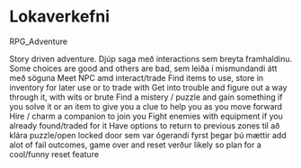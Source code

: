 # Lokaverkefni

RPG_Adventure

Story driven adventure. Djúp saga með interactions sem breyta framhaldinu. 
Some choices are good and others are bad, sem leiða í mismundandi átt með söguna
Meet NPC amd interact/trade
Find items to use, store in inventory for later use or to trade with
Get into trouble and figure out a way through it, with wits or brute
Find a mistery / puzzle and gain something if you solve it or an item to give you a clue to help you as you move forward
Hire / charm a companion to join you
Fight enemies with equipment if you already found/traded for it
Have options to return to previous zones til að klára puzzle/open locked door sem var ógerandi fyrst þegar þú mættir
add alot of fail outcomes, game over and reset verður likely so plan for a cool/funny reset feature
